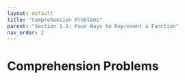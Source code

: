 ```yaml
---
layout: default
title: "Comprehension Problems"
parent: "Section 1.1: Four Ways to Represent a Function"
nav_order: 2
---
```

# Comprehension Problems
<!-- ## The Tangent and Velocity Problems -->
